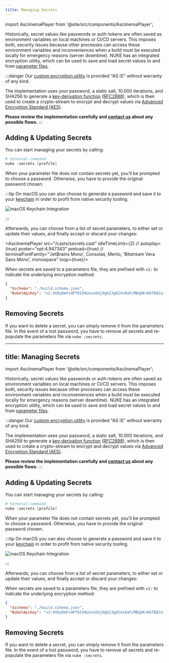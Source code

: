 ```yaml
---
title: Managing Secrets
---
```


import AsciinemaPlayer from '@site/src/components/AsciinemaPlayer';

Historically, secret values like passwords or auth-tokens are often saved as environment variables on local machines or CI/CD servers. This imposes both, security issues because other processes can access these environment variables and inconveniences when a build must be executed locally for emergency reasons (server downtime). NUKE has an integrated encryption utility, which can be used to save and load secret values to and from [parameter files](../02-fundamentals/06-parameters.md#passing-values-through-parameter-files).

:::danger
Our [custom encryption utility](https://github.com/nuke-build/nuke/blob/develop/source/Nuke.Common/Utilities/EncryptionUtility.cs) is provided "AS IS" without warranty of any kind.

The implementation uses your password, a static salt, 10.000 iterations, and SHA256 to generate a [key-derivation function](https://docs.microsoft.com/en-us/dotnet/api/system.security.cryptography.rfc2898derivebytes) ([RFC2898](https://datatracker.ietf.org/doc/html/rfc2898)), which is then used to create a crypto-stream to encrypt and decrypt values via [Advanced Encryption Standard (AES)](https://en.wikipedia.org/wiki/Advanced_Encryption_Standard).

**Please review the implementation carefully and [contact us](mailto:info@nuke.build) about any possible flaws.**
:::

## Adding & Updating Secrets

You can start managing your secrets by calling:

```powershell
# terminal-command
nuke :secrets [profile]
```

When your parameter file does not contain secrets yet, you'll be prompted to choose a password. Otherwise, you have to provide the original password chosen.

:::tip
On macOS you can also choose to generate a password and save it to your [keychain](https://support.apple.com/guide/mac-help/use-keychains-to-store-passwords-mchlf375f392/mac) in order to profit from native security tooling.

<p style={{maxWidth:'420px',marginBottom:'-24px'}}>

![macOS Keychain Integration](secrets-macos.webp)

</p>
:::

Afterwards, you can choose from a list of secret parameters, to either set or update their values, and finally accept or discard your changes:

<AsciinemaPlayer
    src="/casts/secrets.cast"
    idleTimeLimit={2}
    // autoplay={true}
    poster="npt:4.947343"
    preload={true}
    // terminalFontFamily="'JetBrains Mono', Consolas, Menlo, 'Bitstream Vera Sans Mono', monospace"
    loop={true}/>

When secrets are saved to a parameters file, they are prefixed with `v1:` to indicate the underlying encryption method:

```json title=".nuke/parameters.json"
{
  "$schema": "./build.schema.json",
  "NuGetApiKey": "v1:4VDyDmFs4Pf6IX8UvosDdjOgb23g0IXs0aP/MBqOK+K6TB8JuthtPgRUrUsi9tLD"
}
```

## Removing Secrets

If you want to delete a secret, you can simply remove it from the parameters file. In the event of a lost password, you have to remove all secrets and re-populate the parameters file via `nuke :secrets`.

---
title: Managing Secrets
---

import AsciinemaPlayer from '@site/src/components/AsciinemaPlayer';

Historically, secret values like passwords or auth-tokens are often saved as environment variables on local machines or CI/CD servers. This imposes both, security issues because other processes can access these environment variables and inconveniences when a build must be executed locally for emergency reasons (server downtime). NUKE has an integrated encryption utility, which can be used to save and load secret values to and from [parameter files](../02-fundamentals/06-parameters.md#passing-values-through-parameter-files).

:::danger
Our [custom encryption utility](https://github.com/nuke-build/nuke/blob/develop/source/Nuke.Common/Utilities/EncryptionUtility.cs) is provided "AS IS" without warranty of any kind.

The implementation uses your password, a static salt, 10.000 iterations, and SHA256 to generate a [key-derivation function](https://docs.microsoft.com/en-us/dotnet/api/system.security.cryptography.rfc2898derivebytes) ([RFC2898](https://datatracker.ietf.org/doc/html/rfc2898)), which is then used to create a crypto-stream to encrypt and decrypt values via [Advanced Encryption Standard (AES)](https://en.wikipedia.org/wiki/Advanced_Encryption_Standard).

**Please review the implementation carefully and [contact us](mailto:info@nuke.build) about any possible flaws.**
:::

## Adding & Updating Secrets

You can start managing your secrets by calling:

```powershell
# terminal-command
nuke :secrets [profile]
```

When your parameter file does not contain secrets yet, you'll be prompted to choose a password. Otherwise, you have to provide the original password chosen.

:::tip
On macOS you can also choose to generate a password and save it to your [keychain](https://support.apple.com/guide/mac-help/use-keychains-to-store-passwords-mchlf375f392/mac) in order to profit from native security tooling.

<p style={{maxWidth:'420px',marginBottom:'-24px'}}>

![macOS Keychain Integration](secrets-macos.webp)

</p>
:::

Afterwards, you can choose from a list of secret parameters, to either set or update their values, and finally accept or discard your changes:

<p style={{maxWidth:'700px'}}>
    <AsciinemaPlayer
        src="/casts/secrets.cast"
        idleTimeLimit={2}
        // autoplay={true}
        poster="npt:4.947343"
        preload={true}
        // terminalFontFamily="'JetBrains Mono', Consolas, Menlo, 'Bitstream Vera Sans Mono', monospace"
        loop={true}/>
</p>

When secrets are saved to a parameters file, they are prefixed with `v1:` to indicate the underlying encryption method:

```json title=".nuke/parameters.json"
{
  "$schema": "./build.schema.json",
  "NuGetApiKey": "v1:4VDyDmFs4Pf6IX8UvosDdjOgb23g0IXs0aP/MBqOK+K6TB8JuthtPgRUrUsi9tLD"
}
```

## Removing Secrets

If you want to delete a secret, you can simply remove it from the parameters file. In the event of a lost password, you have to remove all secrets and re-populate the parameters file via `nuke :secrets`.
